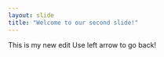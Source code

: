 ```yaml
---
layout: slide
title: "Welcome to our second slide!"
---
```

This is my new edit
Use left arrow to go back!
